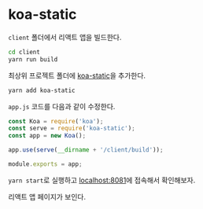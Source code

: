 # koa-static

`client` 폴더에서 리액트 앱을 빌드한다.

```bash
cd client
yarn run build
```

최상위 프로젝트 폴더에 [koa-static](https://github.com/koajs/static)을 추가한다.

```bash
yarn add koa-static
```

`app.js` 코드를 다음과 같이 수정한다.

```js
const Koa = require('koa');
const serve = require('koa-static');
const app = new Koa();

app.use(serve(__dirname + '/client/build'));

module.exports = app;
```

`yarn start`로 실행하고 [localhost:8081](//localhost:8081)에 접속해서 확인해보자.

리액트 앱 페이지가 보인다.
